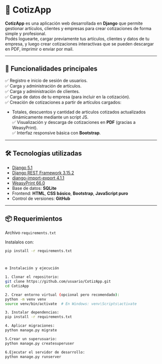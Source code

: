 # 📄 CotizApp

**CotizApp** es una aplicación web desarrollada en **Django** que permite gestionar artículos, clientes y empresas para crear cotizaciones de forma simple y profesional.  
Podés loguearte, cargar previamente tus artículos, clientes y datos de tu empresa, y luego crear cotizaciones interactivas que se pueden descargar en PDF, imprimir o enviar por mail. 

---

## 🚀 Funcionalidades principales

✅ Registro e inicio de sesión de usuarios.  
✅ Carga y administración de artículos.  
✅ Carga y administración de clientes.  
✅ Carga de datos de tu empresa (para incluir en la cotización).  
✅ Creación de cotizaciones a partir de artículos cargados:  
- Totales, descuentos y cantidad de articulos cotizados actualizados dinámicamente mediante un script JS.  
✅ Visualización y descarga de cotizaciones en **PDF** (gracias a WeasyPrint).  
✅ Interfaz responsive básica con **Bootstrap**.

---

## 🛠️ Tecnologías utilizadas

- [Django 5.1](https://www.djangoproject.com/)
- [Django REST Framework 3.15.2](https://www.django-rest-framework.org/)
- [django-import-export 4.1.1](https://django-import-export.readthedocs.io/)
- [WeasyPrint 66.0](https://weasyprint.org/)
- Base de datos: **SQLite**
- Frontend: **HTML**, **CSS básico**, **Bootstrap**, **JavaScript puro**
- Control de versiones: **GitHub**

---

## 📦 Requerimientos

Archivo `requirements.txt` 

Instalalos con:

```bash
pip install -r requirements.txt



⚙️ Instalación y ejecución

1. Clonar el repositorio:
git clone https://github.com/usuario/CotizApp.git
cd CotizApp

2. Crear entorno virtual (opcional pero recomendado):
python -m venv venv
source venv/bin/activate  # En Windows: venv\Scripts\activate

3. Instalar dependencias:
pip install -r requirements.txt

4. Aplicar migraciones:
python manage.py migrate

5.Crear un superusuario:
python manage.py createsuperuser

6.Ejecutar el servidor de desarrollo:
python manage.py runserver